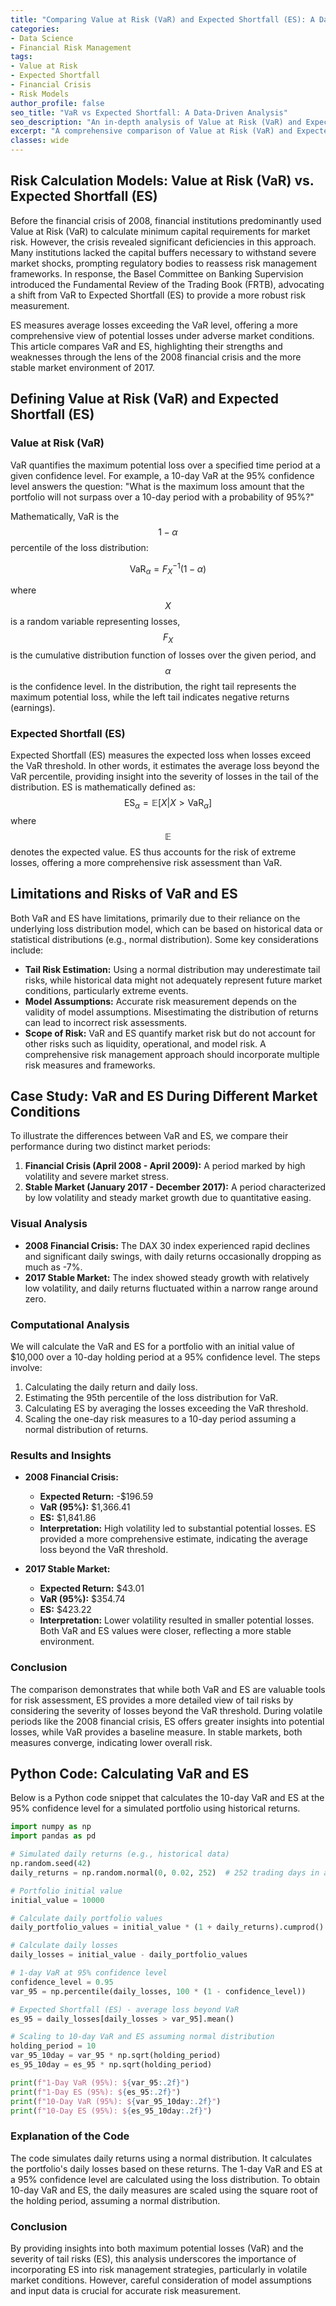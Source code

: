 ```yaml
---
title: "Comparing Value at Risk (VaR) and Expected Shortfall (ES): A Data-Driven Analysis"
categories:
- Data Science
- Financial Risk Management
tags:
- Value at Risk
- Expected Shortfall
- Financial Crisis
- Risk Models
author_profile: false
seo_title: "VaR vs Expected Shortfall: A Data-Driven Analysis"
seo_description: "An in-depth analysis of Value at Risk (VaR) and Expected Shortfall (ES) as risk assessment models, comparing their performance during different market conditions."
excerpt: "A comprehensive comparison of Value at Risk (VaR) and Expected Shortfall (ES) in financial risk management, with a focus on their performance during volatile and stable market conditions."
classes: wide
---
```


## Risk Calculation Models: Value at Risk (VaR) vs. Expected Shortfall (ES)

Before the financial crisis of 2008, financial institutions predominantly used Value at Risk (VaR) to calculate minimum capital requirements for market risk. However, the crisis revealed significant deficiencies in this approach. Many institutions lacked the capital buffers necessary to withstand severe market shocks, prompting regulatory bodies to reassess risk management frameworks. In response, the Basel Committee on Banking Supervision introduced the Fundamental Review of the Trading Book (FRTB), advocating a shift from VaR to Expected Shortfall (ES) to provide a more robust risk measurement.

ES measures average losses exceeding the VaR level, offering a more comprehensive view of potential losses under adverse market conditions. This article compares VaR and ES, highlighting their strengths and weaknesses through the lens of the 2008 financial crisis and the more stable market environment of 2017.

## Defining Value at Risk (VaR) and Expected Shortfall (ES)

### Value at Risk (VaR)

VaR quantifies the maximum potential loss over a specified time period at a given confidence level. For example, a 10-day VaR at the 95% confidence level answers the question: "What is the maximum loss amount that the portfolio will not surpass over a 10-day period with a probability of 95%?"

Mathematically, VaR is the $$1 - \alpha$$ percentile of the loss distribution:

$$
\text{VaR}_{\alpha} = F_X^{-1}(1 - \alpha)
$$

where $$X$$ is a random variable representing losses, $$F_X$$ is the cumulative distribution function of losses over the given period, and $$\alpha$$ is the confidence level. In the distribution, the right tail represents the maximum potential loss, while the left tail indicates negative returns (earnings).

### Expected Shortfall (ES)

Expected Shortfall (ES) measures the expected loss when losses exceed the VaR threshold. In other words, it estimates the average loss beyond the VaR percentile, providing insight into the severity of losses in the tail of the distribution. ES is mathematically defined as:
$$
\text{ES}_{\alpha} = \mathbb{E}[X | X > \text{VaR}_{\alpha}]
$$
where $$\mathbb{E}$$ denotes the expected value. ES thus accounts for the risk of extreme losses, offering a more comprehensive risk assessment than VaR.

## Limitations and Risks of VaR and ES

Both VaR and ES have limitations, primarily due to their reliance on the underlying loss distribution model, which can be based on historical data or statistical distributions (e.g., normal distribution). Some key considerations include:

- **Tail Risk Estimation:** Using a normal distribution may underestimate tail risks, while historical data might not adequately represent future market conditions, particularly extreme events.
- **Model Assumptions:** Accurate risk measurement depends on the validity of model assumptions. Misestimating the distribution of returns can lead to incorrect risk assessments.
- **Scope of Risk:** VaR and ES quantify market risk but do not account for other risks such as liquidity, operational, and model risk. A comprehensive risk management approach should incorporate multiple risk measures and frameworks.

## Case Study: VaR and ES During Different Market Conditions

To illustrate the differences between VaR and ES, we compare their performance during two distinct market periods:

1. **Financial Crisis (April 2008 - April 2009):** A period marked by high volatility and severe market stress.
2. **Stable Market (January 2017 - December 2017):** A period characterized by low volatility and steady market growth due to quantitative easing.

### Visual Analysis

- **2008 Financial Crisis:** The DAX 30 index experienced rapid declines and significant daily swings, with daily returns occasionally dropping as much as -7%.
- **2017 Stable Market:** The index showed steady growth with relatively low volatility, and daily returns fluctuated within a narrow range around zero.

### Computational Analysis

We will calculate the VaR and ES for a portfolio with an initial value of $10,000 over a 10-day holding period at a 95% confidence level. The steps involve:

1. Calculating the daily return and daily loss.
2. Estimating the 95th percentile of the loss distribution for VaR.
3. Calculating ES by averaging the losses exceeding the VaR threshold.
4. Scaling the one-day risk measures to a 10-day period assuming a normal distribution of returns.

### Results and Insights

- **2008 Financial Crisis:** 
  - **Expected Return:** -$196.59
  - **VaR (95%):** $1,366.41
  - **ES:** $1,841.86
  - **Interpretation:** High volatility led to substantial potential losses. ES provided a more comprehensive estimate, indicating the average loss beyond the VaR threshold.

- **2017 Stable Market:**
  - **Expected Return:** $43.01
  - **VaR (95%):** $354.74
  - **ES:** $423.22
  - **Interpretation:** Lower volatility resulted in smaller potential losses. Both VaR and ES values were closer, reflecting a more stable environment.

### Conclusion

The comparison demonstrates that while both VaR and ES are valuable tools for risk assessment, ES provides a more detailed view of tail risks by considering the severity of losses beyond the VaR threshold. During volatile periods like the 2008 financial crisis, ES offers greater insights into potential losses, while VaR provides a baseline measure. In stable markets, both measures converge, indicating lower overall risk.

## Python Code: Calculating VaR and ES

Below is a Python code snippet that calculates the 10-day VaR and ES at the 95% confidence level for a simulated portfolio using historical returns.

```python
import numpy as np
import pandas as pd

# Simulated daily returns (e.g., historical data)
np.random.seed(42)
daily_returns = np.random.normal(0, 0.02, 252)  # 252 trading days in a year

# Portfolio initial value
initial_value = 10000

# Calculate daily portfolio values
daily_portfolio_values = initial_value * (1 + daily_returns).cumprod()

# Calculate daily losses
daily_losses = initial_value - daily_portfolio_values

# 1-day VaR at 95% confidence level
confidence_level = 0.95
var_95 = np.percentile(daily_losses, 100 * (1 - confidence_level))

# Expected Shortfall (ES) - average loss beyond VaR
es_95 = daily_losses[daily_losses > var_95].mean()

# Scaling to 10-day VaR and ES assuming normal distribution
holding_period = 10
var_95_10day = var_95 * np.sqrt(holding_period)
es_95_10day = es_95 * np.sqrt(holding_period)

print(f"1-Day VaR (95%): ${var_95:.2f}")
print(f"1-Day ES (95%): ${es_95:.2f}")
print(f"10-Day VaR (95%): ${var_95_10day:.2f}")
print(f"10-Day ES (95%): ${es_95_10day:.2f}")
```

### Explanation of the Code

The code simulates daily returns using a normal distribution. It calculates the portfolio's daily losses based on these returns. The 1-day VaR and ES at a 95% confidence level are calculated using the loss distribution. To obtain 10-day VaR and ES, the daily measures are scaled using the square root of the holding period, assuming a normal distribution.

### Conclusion

By providing insights into both maximum potential losses (VaR) and the severity of tail risks (ES), this analysis underscores the importance of incorporating ES into risk management strategies, particularly in volatile market conditions. However, careful consideration of model assumptions and input data is crucial for accurate risk measurement.
